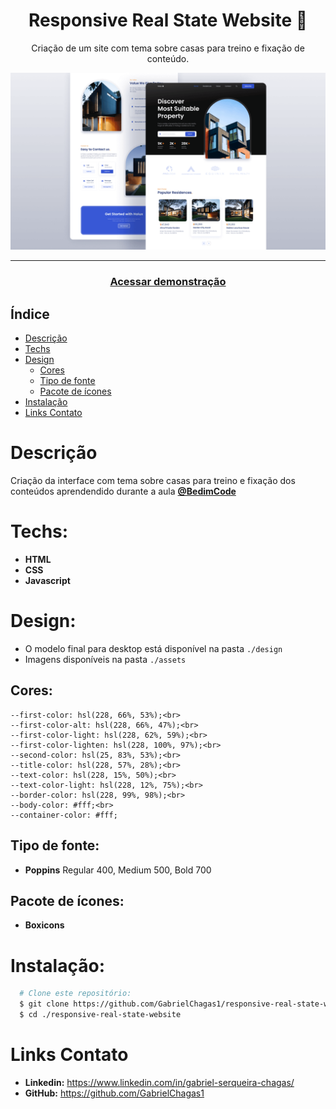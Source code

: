 <div align="center">
    <h1 align="center">Responsive Real State Website 🏡</h1>
    <p>Criação de um site com tema sobre casas para treino e fixação de conteúdo.</p>
    <img src="./design/preview.png" alt="Logo" width="800">
</div>

---
<h3 align="center">
  <a href="https://responsive-real-state-website.vercel.app/">Acessar demonstração</a>
</h3>

## Índice

* [Descrição](#descrição)
* [Techs](#techs)
* [Design](#design)
  * [Cores](#cores)
  * [Tipo de fonte](#tipo-de-fonte)
  * [Pacote de ícones](#pacote-de-ícones)
* [Instalação](#instalação)
* [Links Contato](#links-contato)

# Descrição
Criação da interface com tema sobre casas para treino e fixação dos conteúdos aprendendido durante a aula [**@BedimCode**](https://www.youtube.com/channel/UCgkDs77BoEhMIgRUB4MKrtQ)

# Techs: 
- **HTML**
- **CSS**
- **Javascript**

# Design:
- O modelo final para desktop está disponível na pasta `./design`
- Imagens disponíveis na pasta `./assets`<br>

## Cores:
    --first-color: hsl(228, 66%, 53%);<br>
    --first-color-alt: hsl(228, 66%, 47%);<br>
    --first-color-light: hsl(228, 62%, 59%);<br>
    --first-color-lighten: hsl(228, 100%, 97%);<br>
    --second-color: hsl(25, 83%, 53%);<br>
    --title-color: hsl(228, 57%, 28%);<br>
    --text-color: hsl(228, 15%, 50%);<br>
    --text-color-light: hsl(228, 12%, 75%);<br>
    --border-color: hsl(228, 99%, 98%);<br>
    --body-color: #fff;<br>
    --container-color: #fff;
 
## Tipo de fonte:
- **Poppins** Regular 400, Medium 500, Bold 700

## Pacote de ícones:
- **Boxicons**

# Instalação:
```bash
  # Clone este repositório:
  $ git clone https://github.com/GabrielChagas1/responsive-real-state-website.git
  $ cd ./responsive-real-state-website
```

# Links Contato
- **Linkedin:** https://www.linkedin.com/in/gabriel-serqueira-chagas/<br>
- **GitHub:** https://github.com/GabrielChagas1<br>